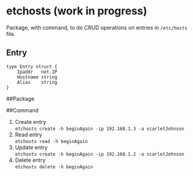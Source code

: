 # etchosts (work in progress)

Package, with command, to do CRUD operations on entries in `/etc/hosts` file.  

## Entry  
```
type Entry struct {
    Ipaddr   net.IP
    Hostname string
    Alias    string
}
```

##Package  

##Command
1. Create entry  
    `etchosts create -h beginAgain -ip 192.168.1.3 -a scarletJohnson`
2. Read entry  
    `etchosts read -h beginAgain`
3. Update entry  
    `etchosts create -h beginAgain -ip 192.168.1.2 -a scarletJohnson`
4. Delete entry  
    `etchosts delete -h beginAgain`
